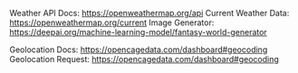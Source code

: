 Weather API Docs: https://openweathermap.org/api
Current Weather Data: https://openweathermap.org/current
Image Generator: https://deepai.org/machine-learning-model/fantasy-world-generator


Geolocation Docs: https://opencagedata.com/dashboard#geocoding
Geolocation Request: https://opencagedata.com/dashboard#geocoding

